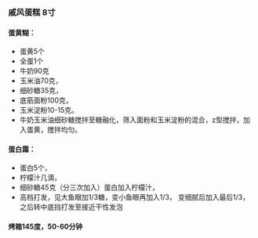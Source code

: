 ### 戚风蛋糕 8寸

#### 蛋黄糊：
* 蛋黄5个
* 全蛋1个
* 牛奶90克
* 玉米油70克，
* 细砂糖35克，
* 底筋面粉100克，
* 玉米淀粉10-15克。
* 牛奶玉米油细砂糖搅拌至糖融化，筛入面粉和玉米淀粉的混合，z型搅拌，加入蛋黄，搅拌均匀。

#### 蛋白霜：
* 蛋白5个，
* 柠檬汁几滴，
* 细砂糖45克（分三次加入）蛋白加入柠檬汁，
* 高档打发，见大鱼眼加1/3糖，变小鱼眼再加入1/3， 变细腻后加入最后1/3，之后转中底挡打发至接近干性发泡

#### 烤箱145度，50-60分钟
